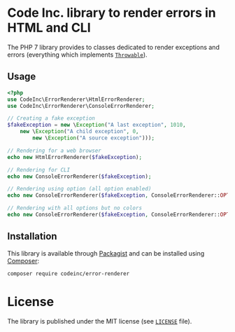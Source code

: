 # Code Inc. library to render errors in HTML and CLI

The PHP 7 library provides to classes dedicated to render exceptions and errors (everything which implements [`Throwable`](http://php.net/manual/fr/class.throwable.php)).

## Usage

```php
<?php
use CodeInc\ErrorRenderer\HtmlErrorRenderer;
use CodeInc\ErrorRenderer\ConsoleErrorRenderer;

// Creating a fake exception
$fakeException = new \Exception("A last exception", 1010, 
    new \Exception("A child exception", 0,
        new \Exception("A source exception")));

// Rendering for a web browser
echo new HtmlErrorRenderer($fakeException);

// Rendering for CLI
echo new ConsoleErrorRenderer($fakeException);

// Rendering using option (all option enabled)
echo new ConsoleErrorRenderer($fakeException, ConsoleErrorRenderer::OPT_ALL);

// Rendering with all options but no colors
echo new ConsoleErrorRenderer($fakeException, ConsoleErrorRenderer::OPT_ALL ^ ConsoleErrorRenderer::OPT_COLORS);
```

## Installation
This library is available through [Packagist](https://packagist.org/packages/codeinc/error-renderer) and can be installed using [Composer](https://getcomposer.org/): 

```bash
composer require codeinc/error-renderer
```

# License

The library is published under the MIT license (see [`LICENSE`](LICENSE) file). 
